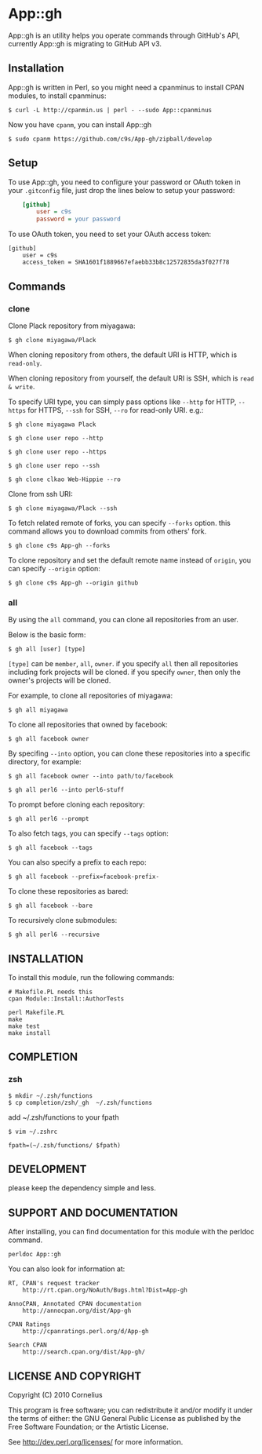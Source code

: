 # App::gh

App::gh is an utility helps you operate commands through
GitHub's API, currently App::gh is migrating to GitHub API v3.


## Installation

App::gh is written in Perl, so you might need a cpanminus to
install CPAN modules, to install cpanminus:

    $ curl -L http://cpanmin.us | perl - --sudo App::cpanminus

Now you have `cpanm`, you can install App::gh

    $ sudo cpanm https://github.com/c9s/App-gh/zipball/develop

## Setup

To use App::gh, you need to configure your password or OAuth
token in your `.gitconfig` file, just drop the lines below
to setup your password:

```ini
    [github]
        user = c9s
        password = your password
```

To use OAuth token, you need to set your OAuth access token:

    [github]
        user = c9s
        access_token = SHA1601f1889667efaebb33b8c12572835da3f027f78

## Commands

### clone

Clone Plack repository from miyagawa:

    $ gh clone miyagawa/Plack

When cloning repository from others, the default URI is 
HTTP, which is `read-only`.

When cloning repository from yourself, the default URI is 
SSH, which is `read & write`.

To specify URI type, you can simply pass options like 
`--http` for HTTP, `--https` for HTTPS, `--ssh` for SSH,
`--ro` for read-only URI.  e.g.:

    $ gh clone miyagawa Plack

    $ gh clone user repo --http

    $ gh clone user repo --https

    $ gh clone user repo --ssh

    $ gh clone clkao Web-Hippie --ro

Clone from ssh URI:

    $ gh clone miyagawa/Plack --ssh

To fetch related remote of forks, you can specify
`--forks` option. this command allows you to download 
commits from others' fork.

    $ gh clone c9s App-gh --forks

To clone repository and set the default remote name instead 
of `origin`, you can specify `--origin` option:

    $ gh clone c9s App-gh --origin github

### all

By using the `all` command, you can clone all repositories
from an user.

Below is the basic form:

    $ gh all [user] [type]

`[type]` can be `member`, `all`, `owner`. if you specify 
`all` then all repositories including fork projects will be 
cloned. if you specify `owner`, then only the owner's
projects will be cloned.

For example, to clone all repositories of miyagawa:

    $ gh all miyagawa

To clone all repositories that owned by facebook:

    $ gh all facebook owner

By specifing `--into` option, you can clone these 
repositories into a specific directory, for example:

    $ gh all facebook owner --into path/to/facebook

    $ gh all perl6 --into perl6-stuff

To prompt before cloning each repository:

    $ gh all perl6 --prompt

To also fetch tags, you can specify `--tags` option:

    $ gh all facebook --tags

You can also specify a prefix to each repo:

    $ gh all facebook --prefix=facebook-prefix-

To clone these repositories as bared:

    $ gh all facebook --bare

To recursively clone submodules:

    $ gh all perl6 --recursive

<!--
### fork

to fork project:

    $ gh fork clkao AnyMQ

to fork current project:

    $ cd clkao/AnyMQ
    $ gh fork

### network

to show fork network:

    $ cd App-gh/
    $ gh network
        c9s/App-gh - watchers(4) forks(1)
      foo/App-gh - watchers(1) forks(0)

### pull

Pull command behavior

    - Add remote for a fork
    - Fetch remote
    - Merge from fork branch if --merge option is specified.
    - Create a branch if --branch is specified.

First , switch path to your repository:

    $ cd App-gh/

Show up the network by running pull command with no arguments:

    $ gh pull
    ....

To pull from foo and add remote:

    $ gh pull foo
    $ git log foo/master   # to show changes

To pull from foo and merge changes:

    $ gh pull foo -m

To merge foo/feature1 to local/master

    $ gh pull foo feature1 -m

To merge changes from foo/master and create a tracked branch:

    $ gh pull foo --merge --branch
    $ gh pull foo -m -b


### Pull Requests: pullreq

To show pull requests of the project:

    $ cd tokuhirom/Amon
    $ gh pullreq list

    * Issue 1: Test - Cornelius (c9s)
      Diff: https://github.com/c9s/App-gh/pull/29.diff
      Body: Test
    * Issue 2: Test - Cornelius (c9s)
      Diff: https://github.com/c9s/App-gh/pull/29.diff
      Body: Test
      ...

And show the pull request

    $ cd gfx/p5-Text-Xslate
    $ gh pullreq show 3

If you want to send pull request about current branch:

    $ cd yappo/p5-AnySan
    $ git checkout -b experimental
    $ vi lib/AnySan.pm
    $ git commit -m "bug fix about ..."
    $ gh pullreq send

### update

Run (pull/push) repository changes from/to remotes, and `git remote update --prune`

    $ gh update

### issue

To show issues of the project:

    $ cd mattn/p5-Growl-Any
    $ gh issue list

And show the issue

    $ cd mattn/p5-Growl-GNTP
    $ gh issue show 3

If you want to create issue:

    $ cd mattn/p5-Growl-GNTP
    $ gh issue edit

Or edit issue

    $ gh issue edit 3

And comment to the issue

    $ gh issue comment 3

## COMMAND ALIAS

    "a"  => "all"
    "ci" => "commit"
    "fo" => "fork"
    "is" => "issue"
    "ne" => "network"
    "pr" => "pullreq"
    "pu" => "pull"
    "se" => "search"
    "up" => "update"
-->

## INSTALLATION

To install this module, run the following commands:

    # Makefile.PL needs this
    cpan Module::Install::AuthorTests

	perl Makefile.PL
	make
	make test
	make install

## COMPLETION

### zsh

    $ mkdir ~/.zsh/functions
    $ cp completion/zsh/_gh  ~/.zsh/functions

add ~/.zsh/functions to your fpath

    $ vim ~/.zshrc

    fpath=(~/.zsh/functions/ $fpath)

## DEVELOPMENT

please keep the dependency simple and less.

## SUPPORT AND DOCUMENTATION

After installing, you can find documentation for this module with the
perldoc command.

    perldoc App::gh

You can also look for information at:

    RT, CPAN's request tracker
        http://rt.cpan.org/NoAuth/Bugs.html?Dist=App-gh

    AnnoCPAN, Annotated CPAN documentation
        http://annocpan.org/dist/App-gh

    CPAN Ratings
        http://cpanratings.perl.org/d/App-gh

    Search CPAN
        http://search.cpan.org/dist/App-gh/


## LICENSE AND COPYRIGHT

Copyright (C) 2010 Cornelius

This program is free software; you can redistribute it and/or modify it
under the terms of either: the GNU General Public License as published
by the Free Software Foundation; or the Artistic License.

See http://dev.perl.org/licenses/ for more information.

